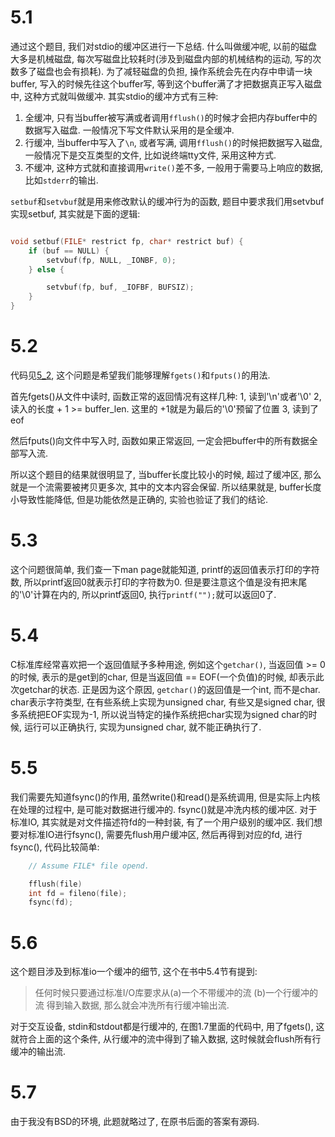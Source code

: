 # 5.1
通过这个题目, 我们对stdio的缓冲区进行一下总结. 什么叫做缓冲呢, 以前的磁盘大多是机械磁盘, 每次写磁盘比较耗时(涉及到磁盘内部的机械结构的运动, 写的次数多了磁盘也会有损耗). 为了减轻磁盘的负担, 操作系统会先在内存中申请一块buffer, 写入的时候先往这个buffer写, 等到这个buffer满了才把数据真正写入磁盘中, 这种方式就叫做缓冲.
其实stdio的缓冲方式有三种:
1. 全缓冲, 只有当buffer被写满或者调用`fflush()`的时候才会把内存buffer中的数据写入磁盘. 一般情况下写文件默认采用的是全缓冲.
2. 行缓冲, 当buffer中写入了`\n`, 或者写满, 调用`fflush()`的时候把数据写入磁盘, 一般情况下是交互类型的文件, 比如说终端tty文件, 采用这种方式. 
3. 不缓冲, 这种方式就和直接调用`write()`差不多, 一般用于需要马上响应的数据, 比如`stderr`的输出.

`setbuf`和`setvbuf`就是用来修改默认的缓冲行为的函数, 题目中要求我们用setvbuf实现setbuf, 其实就是下面的逻辑:
```C++

void setbuf(FILE* restrict fp, char* restrict buf) {
    if (buf == NULL) {
        setvbuf(fp, NULL, _IONBF, 0);
    } else {

        setvbuf(fp, buf, _IOFBF, BUFSIZ);
    }
}

```

# 5.2
代码见[5_2](./5_2.c), 这个问题是希望我们能够理解`fgets()`和`fputs()`的用法.

首先fgets()从文件中读时, 函数正常的返回情况有这样几种:
1, 读到'\n'或者'\0'
2, 读入的长度 + 1 >= buffer_len. 这里的 +1就是为最后的'\0'预留了位置
3, 读到了eof

然后fputs()向文件中写入时, 函数如果正常返回, 一定会把buffer中的所有数据全部写入流.

所以这个题目的结果就很明显了, 当buffer长度比较小的时候, 超过了缓冲区, 那么就是一个流需要被拷贝更多次, 其中的文本内容会保留.
所以结果就是, buffer长度小导致性能降低, 但是功能依然是正确的, 实验也验证了我们的结论. 

# 5.3
这个问题很简单, 我们查一下man page就能知道, printf的返回值表示打印的字符数, 所以printf返回0就表示打印的字符数为0. 但是要注意这个值是没有把末尾的'\0'计算在内的, 所以printf返回0, 执行`printf("");`就可以返回0了.

# 5.4
C标准库经常喜欢把一个返回值赋予多种用途, 例如这个`getchar()`, 当返回值 >= 0的时候, 表示的是get到的char, 但是当返回值 == EOF(一个负值)的时候, 却表示此次getchar的状态. 正是因为这个原因, `getchar()`的返回值是一个int, 而不是char.
char表示字符类型, 在有些系统上实现为unsigned char, 有些又是signed char, 很多系统把EOF实现为-1, 所以说当特定的操作系统把char实现为signed char的时候, 运行可以正确执行, 实现为unsigned char, 就不能正确执行了. 

# 5.5 
我们需要先知道fsync()的作用, 虽然write()和read()是系统调用, 但是实际上内核在处理的过程中, 是可能对数据进行缓冲的. fsync()就是冲洗内核的缓冲区. 对于标准IO, 其实就是对文件描述符fd的一种封装, 有了一个用户级别的缓冲区. 我们想要对标准IO进行fsync(), 需要先flush用户缓冲区, 然后再得到对应的fd, 进行fsync(), 代码比较简单:
```C++
    // Assume FILE* file opend.

    fflush(file)
    int fd = fileno(file);
    fsync(fd);
```

# 5.6
这个题目涉及到标准io一个缓冲的细节, 这个在书中5.4节有提到:

> 任何时候只要通过标准I/O库要求从(a)一个不带缓冲的流 (b)一个行缓冲的流 得到输入数据, 那么就会冲洗所有行缓冲输出流.

对于交互设备, stdin和stdout都是行缓冲的, 在图1.7里面的代码中, 用了fgets(), 这就符合上面的这个条件, 从行缓冲的流中得到了输入数据, 这时候就会flush所有行缓冲的输出流.

# 5.7
由于我没有BSD的环境, 此题就略过了, 在原书后面的答案有源码.  

